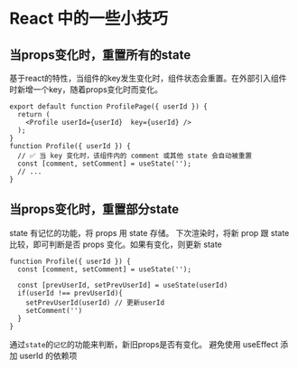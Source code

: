 # React 中的一些小技巧

## 当props变化时，重置所有的state

基于react的特性，当组件的key发生变化时，组件状态会重置。在外部引入组件时新增一个key，随着props变化时而变化。

```
export default function ProfilePage({ userId }) {
  return (
    <Profile userId={userId}  key={userId} />
  );
}
function Profile({ userId }) {
  // ✅ 当 key 变化时，该组件内的 comment 或其他 state 会自动被重置
  const [comment, setComment] = useState('');
  // ...
}
```

## 当props变化时，重置部分state

state 有记忆的功能，将 props 用 state 存储。 下次渲染时，将新 prop 跟 state 比较，即可判断是否 props 变化。如果有变化，则更新 state

```
function Profile({ userId }) {
  const [comment, setComment] = useState('');

  const [prevUserId, setPrevUserId] = useState(userId)
  if(userId !== prevUserId){
    setPrevUserId(userId) // 更新userId
    setComment('')
  }
}
```

通过`state`的`记忆`的功能来判断，新旧props是否有变化。 避免使用 useEffect 添加 userId 的依赖项
